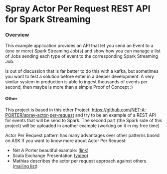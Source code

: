 
# Spray Actor Per Request REST API for Spark Streaming

### Overview
This example application provides an API that let you send an Event to a (one or more) Spark Streaming Job(s) and show how
 you can manage a list of Jobs sending each type of event to the corresponding Spark Streaming Job. 

Is out of discussion that is far better to do this with a kafka, but sometimes you want to test a solution before enter in 
a deeper development.
A very similar system in production is able to ingest thousands of events per second, then maybe is more than a simple Proof of Concept :)


#### Other
This project is based in this other Project: https://github.com/NET-A-PORTER/spray-actor-per-request and try to be an
example of a REST API for events that will be send to Spark.
The second part (the Spark side of this project) will be uploaded in another example (working on it in my free time)

Actor Per Request pattern has many advantages over other patterns based on ASK
If you want to know more about Actor Per Request: 

 * Net A Porter beautiful example: ([link](https://github.com/NET-A-PORTER/spray-actor-per-request))  
 * Scala Exchange Presentation ([video](http://skillsmatter.com/podcast/scala/scala-does-the-catwalk))
 * Mathias describes the actor per request approach against others.
   ([mailing list](https://groups.google.com/forum/#!msg/spray-user/5x9kba7j1FI/r_aaDTPWHFkJ))


